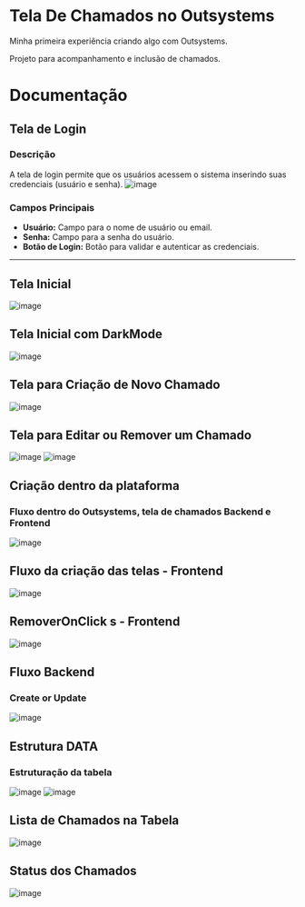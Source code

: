 # Tela De Chamados no Outsystems
Minha primeira experiência criando algo com Outsystems. 

Projeto para acompanhamento e inclusão de chamados. 
# Documentação
## Tela de Login
### Descrição
A tela de login permite que os usuários acessem o sistema inserindo suas credenciais (usuário e senha).
![image](https://github.com/user-attachments/assets/61f85676-72f1-4d3a-8978-79fd7214324d)

### Campos Principais
- **Usuário:** Campo para o nome de usuário ou email.
- **Senha:** Campo para a senha do usuário.
- **Botão de Login:** Botão para validar e autenticar as credenciais.

---
## Tela Inicial 
![image](https://github.com/user-attachments/assets/6cec6ec3-0643-4170-b3d1-bcb00c21bd10)

## Tela Inicial com DarkMode
![image](https://github.com/user-attachments/assets/2f5471b0-e56b-42b2-bc4d-023c09a45ccd)

## Tela para Criação de Novo Chamado
![image](https://github.com/user-attachments/assets/770a48d1-857e-48ee-ab0c-9d86a8bf61e7)

## Tela para Editar ou Remover um Chamado 
![image](https://github.com/user-attachments/assets/01808885-2d09-442b-96cf-bb6b749dc6eb)
![image](https://github.com/user-attachments/assets/d7470511-db22-487e-94a4-0462333bed54)

## Criação dentro da plataforma
### Fluxo dentro do Outsystems, tela de chamados Backend e Frontend
![image](https://github.com/user-attachments/assets/42c14797-4d60-44b6-a9e3-0ac887d05610)

## Fluxo da criação das telas - Frontend
![image](https://github.com/user-attachments/assets/ccb94807-fe2e-46a7-bea4-bc4929d5e377)

## RemoverOnClick s - Frontend
![image](https://github.com/user-attachments/assets/78cd30bc-52be-468e-9626-9e40c85283fe)


## Fluxo Backend
### Create or Update
![image](https://github.com/user-attachments/assets/51af0c8d-c768-4023-82e9-daf6b1368f41)

##  Estrutura DATA 
### Estruturação da tabela
![image](https://github.com/user-attachments/assets/345f2893-35ff-47d6-b94c-865aafbc7028)
![image](https://github.com/user-attachments/assets/5868c57f-eac7-40c7-9345-e86b3546b81b)

## Lista de Chamados na Tabela
![image](https://github.com/user-attachments/assets/c57c123e-d077-4272-8de0-69ed061f90ac)

## Status dos Chamados
![image](https://github.com/user-attachments/assets/676be734-0504-4d50-8eba-5235bbc5b24b)










